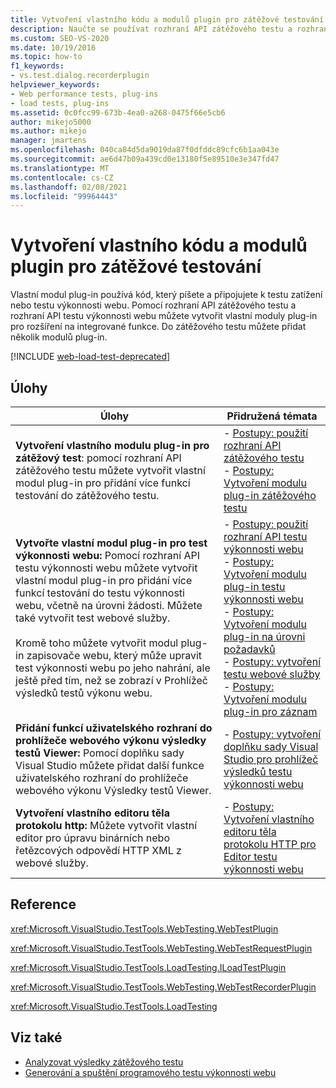 ```yaml
---
title: Vytvoření vlastního kódu a modulů plugin pro zátěžové testování
description: Naučte se používat rozhraní API zátěžového testu a rozhraní API testu výkonnosti webu k vytváření vlastních modulů plug-in pro testy pro rozšíření na integrované funkce.
ms.custom: SEO-VS-2020
ms.date: 10/19/2016
ms.topic: how-to
f1_keywords:
- vs.test.dialog.recorderplugin
helpviewer_keywords:
- Web performance tests, plug-ins
- load tests, plug-ins
ms.assetid: 0c0fcc99-673b-4ea0-a268-0475f66e5cb6
author: mikejo5000
ms.author: mikejo
manager: jmartens
ms.openlocfilehash: 040ca84d5da9019da87f0dfddc89cfc6b1aa043e
ms.sourcegitcommit: ae6d47b09a439cd0e13180f5e89510e3e347fd47
ms.translationtype: MT
ms.contentlocale: cs-CZ
ms.lasthandoff: 02/08/2021
ms.locfileid: "99964443"
---
```

# <a name="create-custom-code-and-plug-ins-for-load-tests"></a>Vytvoření vlastního kódu a modulů plugin pro zátěžové testování

Vlastní modul plug-in používá kód, který píšete a připojujete k testu zatížení nebo testu výkonnosti webu. Pomocí rozhraní API zátěžového testu a rozhraní API testu výkonnosti webu můžete vytvořit vlastní moduly plug-in pro rozšíření na integrované funkce. Do zátěžového testu můžete přidat několik modulů plug-in.

[!INCLUDE [web-load-test-deprecated](includes/web-load-test-deprecated.md)]

## <a name="tasks"></a>Úlohy

|Úlohy|Přidružená témata|
|-|-----------------------|
|**Vytvoření vlastního modulu plug-in pro zátěžový test**: pomocí rozhraní API zátěžového testu můžete vytvořit vlastní modul plug-in pro přidání více funkcí testování do zátěžového testu.|-   [Postupy: použití rozhraní API zátěžového testu](../test/how-to-use-the-load-test-api.md)<br />-   [Postupy: Vytvoření modulu plug-in zátěžového testu](../test/how-to-create-a-load-test-plug-in.md)|
|**Vytvořte vlastní modul plug-in pro test výkonnosti webu:** Pomocí rozhraní API testu výkonnosti webu můžete vytvořit vlastní modul plug-in pro přidání více funkcí testování do testu výkonnosti webu, včetně na úrovni žádosti. Můžete také vytvořit test webové služby.<br /><br /> Kromě toho můžete vytvořit modul plug-in zapisovače webu, který může upravit test výkonnosti webu po jeho nahrání, ale ještě před tím, než se zobrazí v Prohlížeč výsledků testů výkonu webu.|-   [Postupy: použití rozhraní API testu výkonnosti webu](../test/how-to-use-the-web-performance-test-api.md)<br />-   [Postupy: Vytvoření modulu plug-in testu výkonnosti webu](../test/how-to-create-a-web-performance-test-plug-in.md)<br />-   [Postupy: Vytvoření modulu plug-in na úrovni požadavků](../test/how-to-create-a-request-level-plug-in.md)<br />-   [Postupy: vytvoření testu webové služby](../test/how-to-create-a-web-service-test.md)<br />-   [Postupy: Vytvoření modulu plug-in pro záznam](../test/how-to-create-a-recorder-plug-in.md)|
|**Přidání funkcí uživatelského rozhraní do prohlížeče webového výkonu výsledky testů Viewer:** Pomocí doplňku sady Visual Studio můžete přidat další funkce uživatelského rozhraní do prohlížeče webového výkonu Výsledky testů Viewer.|-   [Postupy: vytvoření doplňku sady Visual Studio pro prohlížeč výsledků testu výkonnosti webu](../test/how-to-create-an-add-in-for-the-web-performance-test-results-viewer.md)|
|**Vytvoření vlastního editoru těla protokolu http:** Můžete vytvořit vlastní editor pro úpravu binárních nebo řetězcových odpovědí HTTP XML z webové služby.|-   [Postupy: Vytvoření vlastního editoru těla protokolu HTTP pro Editor testu výkonnosti webu](../test/how-to-create-a-custom-http-body-editor-for-the-web-performance-test-editor.md)|

## <a name="reference"></a>Reference

<xref:Microsoft.VisualStudio.TestTools.WebTesting.WebTestPlugin>

<xref:Microsoft.VisualStudio.TestTools.WebTesting.WebTestRequestPlugin>

<xref:Microsoft.VisualStudio.TestTools.LoadTesting.ILoadTestPlugin>

<xref:Microsoft.VisualStudio.TestTools.WebTesting.WebTestRecorderPlugin>

<xref:Microsoft.VisualStudio.TestTools.LoadTesting>

## <a name="see-also"></a>Viz také

- [Analyzovat výsledky zátěžového testu](../test/analyze-load-test-results-using-the-load-test-analyzer.md)
- [Generování a spuštění programového testu výkonnosti webu](../test/generate-and-run-a-coded-web-performance-test.md)
